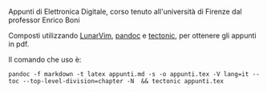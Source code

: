 Appunti di Elettronica Digitale, corso tenuto all'università di Firenze dal professor Enrico Boni

Composti utilizzando [LunarVim](https://github.com/LunarVim/LunarVim), [pandoc](https://github.com/jgm/pandoc) e [tectonic](https://github.com/tectonic-typesetting/tectonic), per ottenere gli appunti in pdf.

Il comando che uso è:
```
pandoc -f markdown -t latex appunti.md -s -o appunti.tex -V lang=it --toc --top-level-division=chapter -N  && tectonic appunti.tex
```
